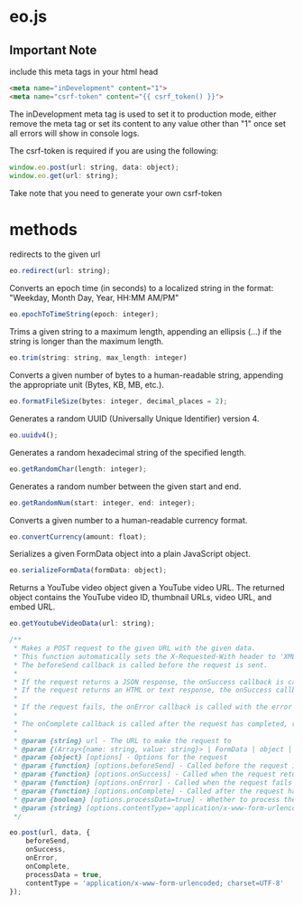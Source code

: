 # eo.js

## Important Note

include this meta tags in your html head

```html
<meta name="inDevelopment" content="1">
<meta name="csrf-token" content="{{ csrf_token() }}">
```

The inDevelopment meta tag is used to set it to production mode, either remove the meta tag or set its content to any value other than "1" once set all errors will show in console logs.

The csrf-token is required if you are using the following:

```javascript
window.eo.post(url: string, data: object);
window.eo.get(url: string);
```

Take note that you need to generate your own csrf-token

# methods

redirects to the given url
```javascript
eo.redirect(url: string);
```

Converts an epoch time (in seconds) to a localized string in the format: "Weekday, Month Day, Year, HH:MM AM/PM"
```javascript
eo.epochToTimeString(epoch: integer);
```

Trims a given string to a maximum length, appending an ellipsis (...) if the string is longer than the maximum length.
```javascript
eo.trim(string: string, max_length: integer)
```

Converts a given number of bytes to a human-readable string, appending the appropriate unit (Bytes, KB, MB, etc.).
```javascript
eo.formatFileSize(bytes: integer, decimal_places = 2);
```

Generates a random UUID (Universally Unique Identifier) version 4.
```javascript
eo.uuidv4();
```

Generates a random hexadecimal string of the specified length.
```javascript
eo.getRandomChar(length: integer);
```

Generates a random number between the given start and end.
```javascript
eo.getRandomNum(start: integer, end: integer);
```

Converts a given number to a human-readable currency format.
```javascript
eo.convertCurrency(amount: float);
```

Serializes a given FormData object into a plain JavaScript object.
```javascript
eo.serializeFormData(formData: object);
```

Returns a YouTube video object given a YouTube video URL.
The returned object contains the YouTube video ID, thumbnail URLs, video URL, and embed URL.
```javascript
eo.getYoutubeVideoData(url: string);
```

```javascript
/**
 * Makes a POST request to the given URL with the given data.
 * This function automatically sets the X-Requested-With header to 'XMLHttpRequest' and handles JSON responses.
 * The beforeSend callback is called before the request is sent.
 *
 * If the request returns a JSON response, the onSuccess callback is called with the parsed JSON.
 * If the request returns an HTML or text response, the onSuccess callback is called with the response text.
 *
 * If the request fails, the onError callback is called with the error message and the actual error object.
 *
 * The onComplete callback is called after the request has completed, regardless of success or failure.
 *
 * @param {string} url - The URL to make the request to
 * @param {(Array<{name: string, value: string}> | FormData | object | string)} data - The data to send in the request body
 * @param {object} [options] - Options for the request
 * @param {function} [options.beforeSend] - Called before the request is sent
 * @param {function} [options.onSuccess] - Called when the request returns a JSON response
 * @param {function} [options.onError] - Called when the request fails
 * @param {function} [options.onComplete] - Called after the request has completed
 * @param {boolean} [options.processData=true] - Whether to process the data before sending it
 * @param {string} [options.contentType='application/x-www-form-urlencoded; charset=UTF-8'] - The content type of the request
 */

eo.post(url, data, {
	beforeSend,
	onSuccess,
	onError,
	onComplete,
	processData = true,
	contentType = 'application/x-www-form-urlencoded; charset=UTF-8'
});
```